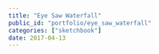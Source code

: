 ```yaml
---
title: "Eye Saw Waterfall"
public_id: "portfolio/eye_saw_waterfall"
categories: ["sketchbook"]
date: 2017-04-13
---
```

